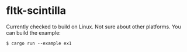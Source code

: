 # fltk-scintilla

Currently checked to build on Linux. Not sure about other platforms. You can build the example:
```
$ cargo run --example ex1
```

